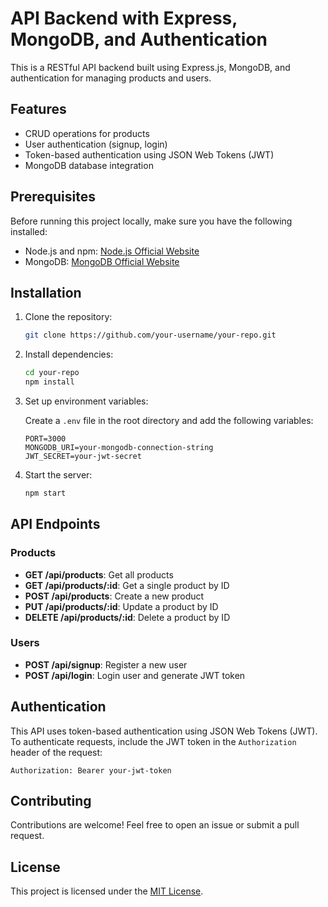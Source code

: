 # API Backend with Express, MongoDB, and Authentication

This is a RESTful API backend built using Express.js, MongoDB, and authentication for managing products and users.

## Features

- CRUD operations for products
- User authentication (signup, login)
- Token-based authentication using JSON Web Tokens (JWT)
- MongoDB database integration

## Prerequisites

Before running this project locally, make sure you have the following installed:

- Node.js and npm: [Node.js Official Website](https://nodejs.org/)
- MongoDB: [MongoDB Official Website](https://www.mongodb.com/)

## Installation

1. Clone the repository:

   ```bash
   git clone https://github.com/your-username/your-repo.git
   ```

2. Install dependencies:

   ```bash
   cd your-repo
   npm install
   ```

3. Set up environment variables:

   Create a `.env` file in the root directory and add the following variables:

   ```plaintext
   PORT=3000
   MONGODB_URI=your-mongodb-connection-string
   JWT_SECRET=your-jwt-secret
   ```

4. Start the server:

   ```bash
   npm start
   ```

## API Endpoints

### Products

- **GET /api/products**: Get all products
- **GET /api/products/:id**: Get a single product by ID
- **POST /api/products**: Create a new product
- **PUT /api/products/:id**: Update a product by ID
- **DELETE /api/products/:id**: Delete a product by ID

### Users

- **POST /api/signup**: Register a new user
- **POST /api/login**: Login user and generate JWT token

## Authentication

This API uses token-based authentication using JSON Web Tokens (JWT). To authenticate requests, include the JWT token in the `Authorization` header of the request:

```
Authorization: Bearer your-jwt-token
```

## Contributing

Contributions are welcome! Feel free to open an issue or submit a pull request.

## License

This project is licensed under the [MIT License](LICENSE).
